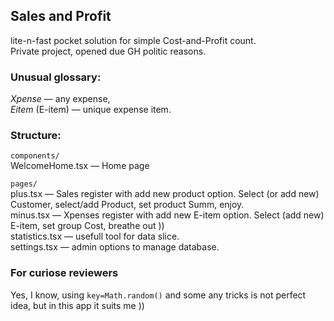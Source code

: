 <h2>Sales and Profit</h2>
lite-n-fast pocket solution for simple Cost-and-Profit count.
<br/>
Private project, opened due GH politic reasons.

<h3>Unusual glossary:</h3>
<i>Xpense</i> — any expense,<br/>
<i>Eitem</i> (E-item) — unique expense item.

<h3>Structure:</h3>
<p><code>components/</code><br/>
WelcomeHome.tsx — Home page
<br/></p>
<p>
<code>pages/</code><br/>
plus.tsx — Sales register with add new product option. Select (or add new) Customer, select/add Product, set product Summ, enjoy.<br/>
minus.tsx — Xpenses register with add new E-item option. Select (add new) E-item, set group Cost, breathe out ))<br/>
statistics.tsx — usefull tool for data slice.<br/>
settings.tsx — admin options to manage database.<br/>
</p>

<h3>For curiose reviewers</h3>
Yes, I know, using <code>key=Math.random()</code> and some any tricks is not perfect idea, but in this app it suits me ))
